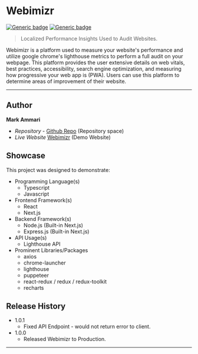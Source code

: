 # Webimizr
[![Generic badge](https://img.shields.io/badge/Version-1.0.0-<COLOR>.svg)](https://shields.io/) [![Generic badge](https://img.shields.io/badge/Website-Active-<COLOR>.svg)](https://shields.io/)

> Localized Performance Insights Used to Audit Websites.

Webimizr is a platform used to measure your website's performance and utilize google chrome's lighthouse metrics to perform a full audit on your webpage. This platform provides the user extensive details on web vitals, best practices, accessibility, search engine optimization, and measuring how progressive your web app is (PWA). Users can use this platform to determine areas of improvement of their website.
 
---
## Author

**Mark Ammari** 
* *Repository* - [Github Repo][repository-url] (Repository space)
* *Live Website* [Webimizr][cloud-provider-url] (Demo Website)

## Showcase

This project was designed to demonstrate:

* Programming Language(s)
  * Typescript
  * Javascript
* Frontend Framework(s)
  * React
  * Next.js
* Backend Framework(s)
  * Node.js (Built-in Next.js)
  * Express.js (Built-in Next.js)
* API Usage(s)
  * Lighthouse API
* Prominent Libraries/Packages
  * axios
  * chrome-launcher
  * lighthouse
  * puppeteer
  * react-redux / redux / redux-toolkit
  * recharts

## Release History

* 1.0.1
    * Fixed API Endpoint - would not return error to client.
* 1.0.0
    * Released Webimizr to Production.
---

[repository-url]: https://github.com/Mark-Ammari/webimizr
[cloud-provider-url]: https://webimizr.herokuapp.com/